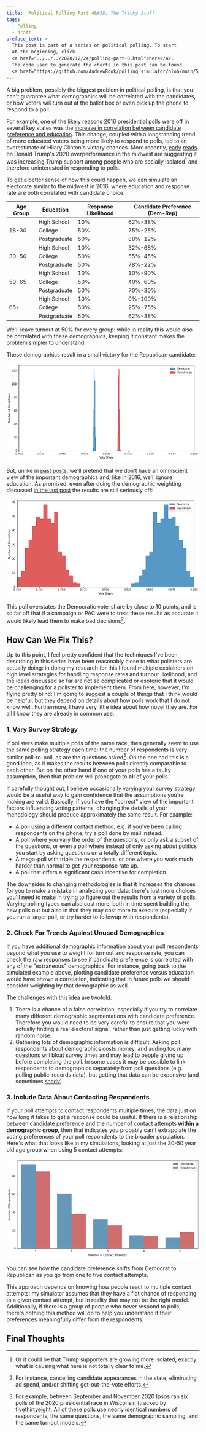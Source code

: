 ```yaml
---
title:  Political Polling Part 4&#58; The Tricky Stuff
tags:
  - Polling
  - draft
preface_text: >-
  This post is part of a series on political polling. To start 
  at the beginning, click 
  <a href="../../../2020/12/24/polling-part-0.html">here</a>.
  The code used to generate the charts in this post can be found
  <a href="https://github.com/AndrewRook/polling_simulator/blob/main/5_obfuscated_demographics">here</a>.
---
```


A big problem, possibly the biggest problem in political polling,
is that you can't guarantee what demographics will be correlated
with the candidates, or how voters will turn out at the ballot box
or even pick up the phone to respond to a poll. 

<!--more-->

For example, one of the likely reasons 2016 presidential polls 
were off in several key states was the [increase in correlation 
between candidate preference and education](https://www.nytimes.com/2017/05/31/upshot/a-2016-review-why-key-state-polls-were-wrong-about-trump.html).
This change, coupled with a longstanding trend of more educated voters
being more likely to respond to polls, led to an overestimate of
Hilary Clinton's victory chances. More recently, 
[early](https://fivethirtyeight.com/features/could-social-alienation-among-some-trump-supporters-help-explain-why-polls-underestimated-trump-again/) 
[reads](https://www.vox.com/policy-and-politics/2020/11/10/21551766/election-polls-results-wrong-david-shor) 
on Donald Trump's 2020 overperformance in the midwest are suggesting it was
increasing Trump support among people who are socially isolated[^isolated]
and therefore uninterested in responding to polls.

To get a better sense of how this could happen, we can simulate
an electorate similar to the midwest in 2016, where education and
response rate are both correlated with candidate choice:

<table class="table table-striped table-bordered">
<thead>
  <th style="text-aligh: center">Age Group</th>
  <th style="text-aligh: center">Education</th>
  <th style="text-aligh: center">Response Likelihood</th>
  <th style="text-aligh: center">Candidate Preference (Dem-Rep)</th>
</thead>
<tbody>
  <tr>
    <td rowspan="3" style="vertical-align:middle">18-30</td>
    <td>High School</td>
    <td>10%</td>
    <td>62%-38%</td>
  </tr>
  <tr>
    <td>College</td>
    <td>50%</td>
    <td>75%-25%</td>
  </tr>
  <tr>
    <td>Postgraduate</td>
    <td>50%</td>
    <td>88%-12%</td>
  </tr>
  
  <tr>
    <td rowspan="3" style="vertical-align:middle">30-50</td>
    <td>High School</td>
    <td>10%</td>
    <td>32%-68%</td>
  </tr>
  <tr>
    <td>College</td>
    <td>50%</td>
    <td>55%-45%</td>
  </tr>
  <tr>
    <td>Postgraduate</td>
    <td>50%</td>
    <td>78%-22%</td>
  </tr>
  
  <tr>
    <td rowspan="3" style="vertical-align:middle">50-65</td>
    <td>High School</td>
    <td>10%</td>
    <td>10%-90%</td>
  </tr>
  <tr>
    <td>College</td>
    <td>50%</td>
    <td>40%-60%</td>
  </tr>
  <tr>
    <td>Postgraduate</td>
    <td>50%</td>
    <td>70%-30%</td>
  </tr>
  
  <tr>
    <td rowspan="3" style="vertical-align:middle">65+</td>
    <td>High School</td>
    <td>10%</td>
    <td>0%-100%</td>
  </tr>
  <tr>
    <td>College</td>
    <td>50%</td>
    <td>25%-75%</td>
  </tr>
  <tr>
    <td>Postgraduate</td>
    <td>50%</td>
    <td>62%-38%</td>
  </tr>
</tbody>
</table>

We'll leave turnout at 50% for every group: while in reality
this would also be correlated with these demographics, keeping it
constant makes the problem simpler to understand. 

These demographics result in a small victory for the Republican
candidate:

![election results](/images/2021-01-08-polling-part-4/election_results.png)

But, unlike in [past](../../../2020/12/28/polling-part-1.html) 
[posts](../../../2021/01/03/polling-part-3.html), 
we'll pretend that we don't have
an omniscient view of the important demographics and, like
in 2016, we'll ignore education. As
promised, even after doing the demographic weighting discussed
[in the last post](../../../2021/01/03/polling-part-3.html) the
results are still seriously off:

![poll with incorrect demographics](/images/2021-01-08-polling-part-4/poll_assumed_demographic.png)

This poll overstates the Democratic vote-share by close to 10 points,
and is so far off that if a campaign or PAC were to treat these results
as accurate it would likely lead them to make bad decisions[^decisions].

## How Can We Fix This?

Up to this point, I feel pretty confident that the techniques I've
been describing in this series have been reasonably close to what
pollsters are actually doing: in doing my research for this I found
multiple explainers on high level strategies for handling response
rates and turnout likelihood, and the ideas discussed so far are not
so complicated or esoteric that it would be challenging for a pollster
to implement them. From here, however, I'm flying pretty blind: I'm 
going to suggest a couple of things that I think would be helpful,
but they depend on details about how polls work that I do not
know well. Furthermore, I have very little idea about how novel
they are. For all I know they are already in common use.

### 1. Vary Survey Strategy
If pollsters make multiple polls of the same race, then generally
seem to use the same polling strategy each time: the number of
respondents is very similar poll-to-poll, as are the questions
asked[^ipsos]. On the one had this is a good idea, as it makes
the results between polls directly comparable to each other. But
on the other hand if one of your polls has a faulty assumption,
then that problem will propagate to **all** of your polls.

If carefully thought out, I believe occasionally varying 
your survey strategy would be a useful way to gain confidence
that the assumptions you're making are valid. Basically, if
you have the "correct" view of the important factors influencing
voting patterns, changing the details of your mehodology should
produce approximately the same result. For example: 

* A poll using a different contact method, e.g. if you've been 
  calling respondents on the phone, try a poll done by mail instead.
* A poll where you vary the order of the questions, or only
  ask a subset of the questions, or even a poll where instead of
  only asking about politics you start by asking questions on
  a totally different topic.
* A mega-poll with triple the respondents, or one where you work
  much harder than normal to get your response rate up.
* A poll that offers a significant cash incentive for completion. 

The downsides to changing methodologies is that it increases the
chances for you to make a mistake in analyzing your data: there's
just more choices you'll need to make in trying to figure out
the results from a variety of polls. Varying polling types can
also cost more, both in time spent building the new polls out
but also in that they may cost more to execute (especially if
you run a larger poll, or try harder to followup with respondents). 

### 2. Check For Trends Against Unused Demographics
If you have additional demographic information about your poll
respondents beyond what you use to weight for turnout and response
rate, you can check the raw responses to see if candidate preference
is correlated with any of the "extraneous" demographics. For instance,
going back to the simulated example above, plotting candidate 
preference versus education would have shown a correlation, indicating
that in future polls we should consider weighting by that demographic
as well.

The challenges with this idea are twofold:
1. There is a chance of a false correlation, especially if you try
   to correlate many different demographic segmentations with
   candidate preference. Therefore you would need to be very careful
   to ensure that you were actually finding a real electoral signal,
   rather than just getting lucky with random noise. 
2. Gathering lots of demographic information is difficult. Asking
   poll respondents about demographics costs money, and adding too
   many questions will bloat survey times and may lead to people
   giving up before completing the poll. In some cases it may be
   possible to link respondents to demographics separately from
   poll questions (e.g. pulling public-records data), but getting
   that data can be expensive (and sometimes 
   [shady](https://en.wikipedia.org/wiki/Facebook%E2%80%93Cambridge_Analytica_data_scandal)).
   

### 3. Include Data About Contacting Respondents 
If your poll attempts to contact respondents multiple times,
the data just on how long it takes to get a response could be
useful. If there is a relationship between candidate preference
and the number of contact attempts **within a demographic group**,
then that indicates you probably can't extrapolate the voting
preferences of your poll respondents to the broader population. 
Here's what that looks like in my simulations, looking at just
the 30-50 year old age group when using 5 contact attempts:

![Voter preference by number of contact attempts](/images/2021-01-08-polling-part-4/preference_by_contacts.png)

You can see how the candidate preference shifts from Democrat to
Republican as you go from one to five contact attempts. 

This approach depends on knowing how people react to multiple contact
attempts: my simulator assumes that they have a flat chance of responding
to a given contact attempt, but in reality that may not be the right
model. Additionally, if there is a group of people who _never_ respond
to polls, there's nothing this method will do to help you understand
if their preferences meaningfully differ from the respondents.

## Final Thoughts
 

[^isolated]:
    Or it could be that Trump supporters are growing more isolated, 
    exactly what is causing what here is not totally clear to me.
    
[^decisions]:
    For instance, cancelling candidate appearances in the state,
    eliminating ad spend, and/or shifting get-out-the-vote efforts.
    
[^ipsos]:
    For example, between September and November 2020 Ipsos 
    ran six polls of the 2020 presidential race in Wisconsin
    (tracked by [fivethirtyeight](https://projects.fivethirtyeight.com/polls/president-general/wisconsin/).
    All of these polls use nearly identical numbers of respondents,
    the same questions, the same demographic sampling, and the 
    same turnout models.